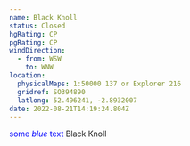 ```yaml
---
name: Black Knoll
status: Closed
hgRating: CP
pgRating: CP
windDirection:
  - from: WSW
    to: WNW
location:
  physicalMaps: 1:50000 137 or Explorer 216
  gridref: SO394890
  latlong: 52.496241, -2.8932007
date: 2022-08-21T14:19:24.804Z
---
```

<span style="color:blue">some *blue* text</span> Black Knoll